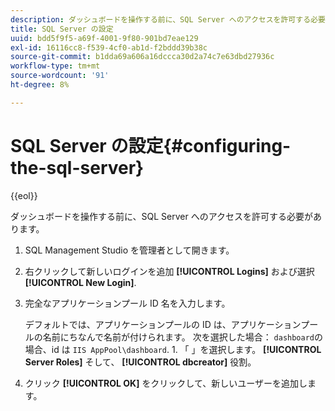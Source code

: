 ```yaml
---
description: ダッシュボードを操作する前に、SQL Server へのアクセスを許可する必要があります。
title: SQL Server の設定
uuid: bdd5f9f5-a69f-4001-9f80-901bd7eae129
exl-id: 16116cc8-f539-4cf0-ab1d-f2bddd39b38c
source-git-commit: b1dda69a606a16dccca30d2a74c7e63dbd27936c
workflow-type: tm+mt
source-wordcount: '91'
ht-degree: 8%

---
```


# SQL Server の設定{#configuring-the-sql-server}

{{eol}}

ダッシュボードを操作する前に、SQL Server へのアクセスを許可する必要があります。

1. SQL Management Studio を管理者として開きます。
1. 右クリックして新しいログインを追加 **[!UICONTROL Logins]** および選択 **[!UICONTROL New Login]**.
1. 完全なアプリケーションプール ID 名を入力します。

   デフォルトでは、アプリケーションプールの ID は、アプリケーションプールの名前にちなんで名前が付けられます。 次を選択した場合： `dashboard`の場合、id は `IIS AppPool\dashboard`. 1. 「 」を選択します。 **[!UICONTROL Server Roles]** そして、 **[!UICONTROL dbcreator]** 役割。
1. クリック **[!UICONTROL OK]** をクリックして、新しいユーザーを追加します。
